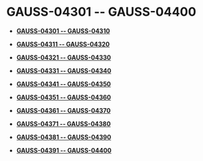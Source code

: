 # GAUSS-04301 -- GAUSS-04400<a name="EN-US_TOPIC_0302073052"></a>

-   **[GAUSS-04301 -- GAUSS-04310](gauss-04301----gauss-04310.md)**  

-   **[GAUSS-04311 -- GAUSS-04320](gauss-04311----gauss-04320.md)**  

-   **[GAUSS-04321 -- GAUSS-04330](gauss-04321----gauss-04330.md)**  

-   **[GAUSS-04331 -- GAUSS-04340](gauss-04331----gauss-04340.md)**  

-   **[GAUSS-04341 -- GAUSS-04350](gauss-04341----gauss-04350.md)**  

-   **[GAUSS-04351 -- GAUSS-04360](gauss-04351----gauss-04360.md)**  

-   **[GAUSS-04361 -- GAUSS-04370](gauss-04361----gauss-04370.md)**  

-   **[GAUSS-04371 -- GAUSS-04380](gauss-04371----gauss-04380.md)**  

-   **[GAUSS-04381 -- GAUSS-04390](gauss-04381----gauss-04390.md)**  

-   **[GAUSS-04391 -- GAUSS-04400](gauss-04391----gauss-04400.md)**  


